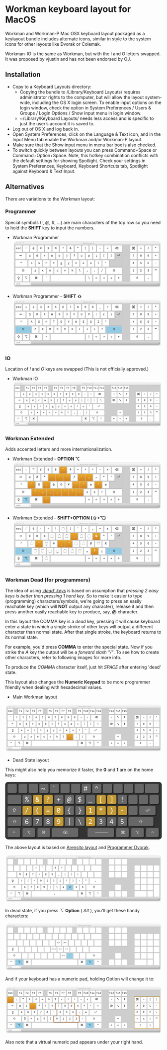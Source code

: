 Workman keyboard layout for MacOS
===========

Workman and Workman-P Mac OSX keyboard layout packaged as a keylayout bundle includes alternate icons, similar in style to the system icons for other layouts like Dvorak or Colemak.

Workman-IO is the same as Workman, but with the I and O letters swapped. It was proposed by vjustin and has not been endorsed by OJ.

## Installation

 * Copy to a Keyboard Layouts directory:
   * Copying the bundle to /Library/Keyboard Layouts/ requires administrator rights to the computer, but will allow the layout system-wide, including the OS X login screen. To enable input options on the login window, check the option in System Preferences / Users & Groups / Login Options / Show Input menu in login window.
	* ~/Library/Keyboard Layouts/ needs less access and is specific to just the user’s account it is saved to.
 * Log out of OS X and log back in.
 * Open System Preferences, click on the Language & Text icon, and in the Input Menu tab enable the Workman and/or Workman-P layout.
 * Make sure that the Show input menu in menu bar box is also checked.
 * To switch quickly between layouts you can press Command+Space or Command+Option+Space. Note, this hotkey combination conflicts with the default settings for showing Spotlight. Check your settings in System Preferences, Keyboard, Keyboard Shortcuts tab, Spotlight against Keyboard & Text Input.

## Alternatives

There are variations to the Workman layout:

### Programmer
Special symbols (!, @, #, ...) are main characters of the top row so you need to hold
  the **SHIFT** key to input the numbers.

* Workman Programmer
![Workman Programmer](screenshots/workman-P/workman-P.png)

* Workman Programmer - **SHIFT ⇧**
![Workman Programmer shift](screenshots/workman-P/workman-P_SHIFT.png)

### IO
Location of *I* and *O* keys are swapped (This is not officially approved.)

* Workman IO
![Workman IO](screenshots/workman-IO/workman-IO.png)

### Workman Extended

Adds accented letters and more internationalization.

* Workman Extended - **OPTION ⌥**
![Workman Extended](screenshots/workman-Extended/workman-ex-alt.png)

* Workman Extended - **SHIFT+OPTION  (⇧+⌥)**
![Workman Extended](screenshots/workman-Extended/workman-ex-alt-shift.png)

### Workman Dead (for programmers)
The idea of using [*'dead' keys*](http://goo.gl/SURIC) is based
on assumption that *pressing 2 easy keys is better than pressing 1 hard key*.
So to make it easier to type (programming) characters/symbols, we're going to
press an easily reachable key (which will **NOT** output any character), release it and then press another easily reachable key to produce, say, **@** character.

In this layout the COMMA key is a *dead* key, pressing it will cause keyboard enter a state in which a single stroke of other keys will output a different character than normal state. After that single stroke, the keyboard returns to its normal state.

For example, you'd press __COMMA__ to enter the special state. Now if you strike the *A* key the
output will be a *forward slash "/"*. To see how to create other characters, refer to following images for more info.

To produce the *COMMA* character itself, just hit *SPACE* after entering 'dead' state.

This layout also changes the **Numeric Keypad** to be more programmer friendly when dealing with
hexadecimal values.

* Main Workman layout

![Main layout](screenshots/workman-dead/main_layout.png)

* Dead State layout

This might also help you memorize it faster, the **0** and **1** are on the home keys:

![dead state layout](screenshots/workman-dead/dead_state_layout.png)

The above layout is based on [Arensito layout](http://www.pvv.org/~hakonhal/main.cgi/keyboard) and
[Programmer Dvorak](http://www.kaufmann.no/roland/dvorak/).

![Dead State layout](screenshots/workman-dead/dead_state.png)

In dead state, if you press ⌥ **Option** ( *Alt* ), you'll get these handy characters:

![Dead State + Option](screenshots/workman-dead/dead_state_option.png)

And if your keyboard has a numeric pad, holding Option will change it to:

![Numeric Pad](screenshots/workman-dead/option_hexadecimal.png)

Also note that a virtual numeric pad appears under your right hand.
